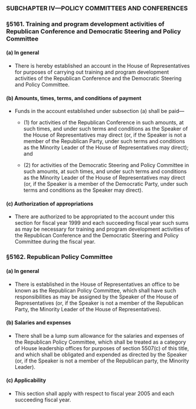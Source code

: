 ### SUBCHAPTER IV—POLICY COMMITTEES AND CONFERENCES

### §5161. Training and program development activities of Republican Conference and Democratic Steering and Policy Committee
#### (a) In general
* There is hereby established an account in the House of Representatives for purposes of carrying out training and program development activities of the Republican Conference and the Democratic Steering and Policy Committee.

#### (b) Amounts, times, terms, and conditions of payment
* Funds in the account established under subsection (a) shall be paid—

  * (1) for activities of the Republican Conference in such amounts, at such times, and under such terms and conditions as the Speaker of the House of Representatives may direct (or, if the Speaker is not a member of the Republican Party, under such terms and conditions as the Minority Leader of the House of Representatives may direct); and

  * (2) for activities of the Democratic Steering and Policy Committee in such amounts, at such times, and under such terms and conditions as the Minority Leader of the House of Representatives may direct (or, if the Speaker is a member of the Democratic Party, under such terms and conditions as the Speaker may direct).

#### (c) Authorization of appropriations
* There are authorized to be appropriated to the account under this section for fiscal year 1999 and each succeeding fiscal year such sums as may be necessary for training and program development activities of the Republican Conference and the Democratic Steering and Policy Committee during the fiscal year.

### §5162. Republican Policy Committee
#### (a) In general
* There is established in the House of Representatives an office to be known as the Republican Policy Committee, which shall have such responsibilities as may be assigned by the Speaker of the House of Representatives (or, if the Speaker is not a member of the Republican Party, the Minority Leader of the House of Representatives).

#### (b) Salaries and expenses
* There shall be a lump sum allowance for the salaries and expenses of the Republican Policy Committee, which shall be treated as a category of House leadership offices for purposes of section 5507(c) of this title, and which shall be obligated and expended as directed by the Speaker (or, if the Speaker is not a member of the Republican party, the Minority Leader).

#### (c) Applicability
* This section shall apply with respect to fiscal year 2005 and each succeeding fiscal year.